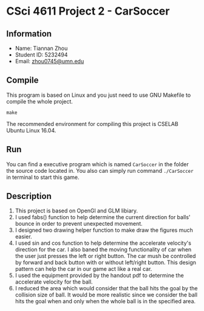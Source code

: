 # CSci 4611 Project 2 - CarSoccer

## Information
* Name: Tiannan Zhou
* Student ID: 5232494
* Email: zhou0745@umn.edu

## Compile
This program is based on Linux and you just need to use GNU Makefile to compile the whole project.
```
make
```
The recommended environment for compiling this project is CSELAB Ubuntu Linux 16.04.

## Run
You can find a executive program which is named `CarSoccer` in the folder the source code located in. You also can simply run command `./CarSoccer` in terminal to start this game.

## Description
1. This project is based on OpenGl and GLM libiary.
2. I used fabs() function to help determine the current direction for balls' bounce in order to prevent unexpected movement.
3. I designed two drawing helper function to make draw the figures much easier.
4. I used sin and cos function to help determine the accelerate velocity's direction for the car. I also baned the moving functionality of car when the user just presses the left or right button. The car mush be controlled by forward and back button with or without left/right button. This design pattern can help the car in our game act like a real car.
5. I used the equipment provided by the handout pdf to determine the accelerate velocity for the ball.
6. I reduced the area which would consider that the ball hits the goal by the collision size of ball. It would be more realistic since we consider the ball hits the goal when and only when the whole ball is in the specified area.
